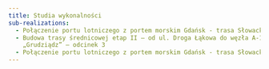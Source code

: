 ```yaml
---
title: Studia wykonalności
sub-realizations:
  - Połączenie portu lotniczego z portem morskim Gdańsk - trasa Słowackiego
  - Budowa trasy średnicowej etap II – od ul. Droga Łąkowa do węzła A-1
    „Grudziądz” – odcinek 3
  - Połączenie portu lotniczego z portem morskim Gdańsk - trasa Słowackiego
---
```


